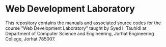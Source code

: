 # Web Development Laboratory

This repository contains the manuals and associated source codes for the course "Web Development Laboratory" taught by Syed I. Tauhidi at Department of Computer Science and Engineering, Jorhat Engineering College, Jorhat 785007.
